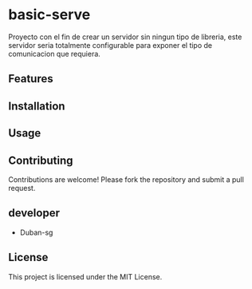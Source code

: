 # basic-serve
Proyecto con el fin de crear un servidor sin ningun tipo de libreria, este servidor seria totalmente configurable para exponer el tipo de comunicacion que requiera.

## Features

## Installation

## Usage


## Contributing
Contributions are welcome! Please fork the repository and submit a pull request.

## developer
- Duban-sg

## License
This project is licensed under the MIT License.